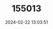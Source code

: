 ---
title: "155013"
category: "Parablennius parvicornis"
draft: false
date: 2024-02-22 13:03:51
languages:
  English: ["Rock-pool Blenny"]
---